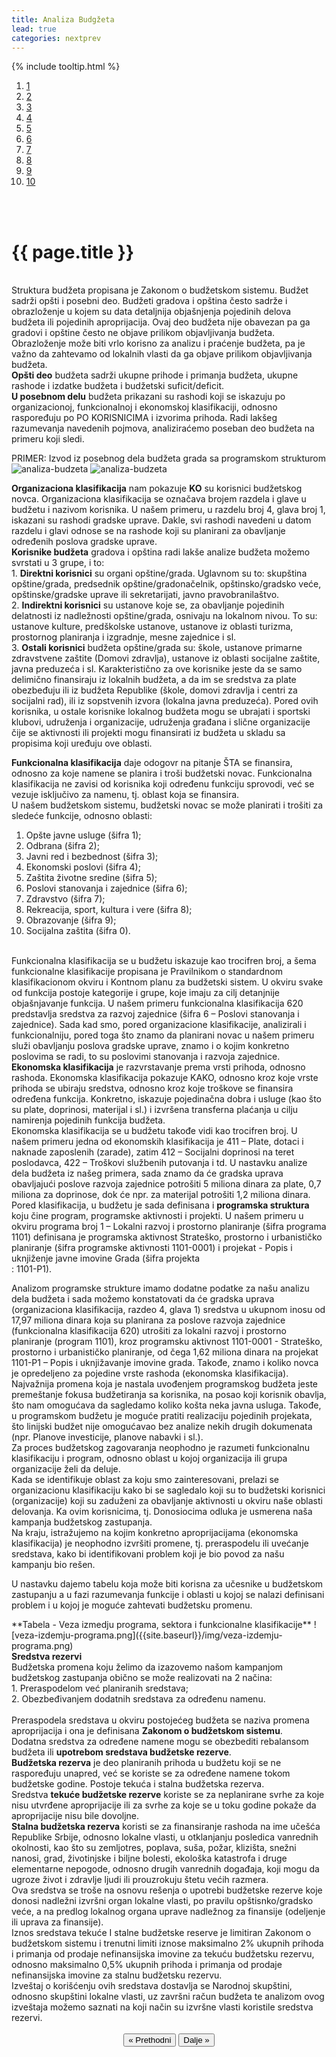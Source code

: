 ```yaml
---
title: Analiza Budgžeta
lead: true
categories: nextprev                       
---
```

{% include tooltip.html %}
<ol class="progtrckr" data-progtrckr-steps="11">
    <a href="{{site.baseurl}}/stranice/uvod/"   >
    <li class="progtrckr-done red-tooltip add-tooltip" data-toggle="tooltip" data-placement="bottom"  data-original-title="Uvod">1 </li> </a>
    <a href="{{site.baseurl}}/stranice/definisanje-budzetskog-zastupanja-i-uloga-civilnog-drustva/">
    <li class="progtrckr-done red-tooltip add-tooltip" data-toggle="tooltip" data-placement="bottom"  data-original-title="Definisanje budžetskog zastupanja i uloga civilnog društva">2 </li> </a>
    <a href="{{site.baseurl}}/stranice/definicije-osnovnih-pojmova/">
    <li class="progtrckr-done red-tooltip add-tooltip" data-toggle="tooltip" data-placement="bottom"  data-original-title="Definicije osnovnih pojmova">3 </li> </a>
    <a href="{{site.baseurl}}/stranice/institucionalni-okvir-i-nadleznosti-lokalne-samouprave/">
    <li class="progtrckr-done red-tooltip add-tooltip" data-toggle="tooltip" data-placement="bottom"  data-original-title="Institucionalni okvir i nadležnosti lokalne samouprave">4 </li> </a>
    <a href="{{site.baseurl}}/stranice/analiza-budzeta/">
    <li class="progtrckr-done red-tooltip add-tooltip" data-toggle="tooltip" data-placement="bottom"  data-original-title="Analiza Budgžeta">5 </li> </a>
    <a href="{{site.baseurl}}/stranice/kako-izabrati-problem/">
    <li class="progtrckr-todo red-tooltip add-tooltip" data-toggle="tooltip" data-placement="bottom"  data-original-title="Kako izabrati problem">6 </li> </a>
    <a href="{{site.baseurl}}/stranice/analiza-aktera/">
    <li class="progtrckr-todo red-tooltip add-tooltip" data-toggle="tooltip" data-placement="bottom"  data-original-title="Analiza aktera">7 </li> </a>
    <a href="{{site.baseurl}}/stranice/2-pretpostavke-i-6-hipoteza-budzetskog-zagovaranja/">
    <li class="progtrckr-todo red-tooltip add-tooltip" data-toggle="tooltip" data-placement="bottom"  data-original-title="2 pretpostavke i 6 hipoteza budžetskog zagovaranja">8 </li> </a>
    <a href="{{site.baseurl}}/stranice/izgradnja-baze-za-budzetsko-zagovaranje/">
    <li class="progtrckr-todo red-tooltip add-tooltip" data-toggle="tooltip" data-placement="bottom"  data-original-title="Izgradnja baze za budžetsko zagovaranje" >9</li> </a>
    <a href="{{site.baseurl}}/stranice/kampanja/">
    <li class="progtrckr-todo red-tooltip add-tooltip txt" data-toggle="tooltip" data-placement="bottom" data-original-title="Kampanja">10</li> </a>
</ol>
<br/><br/>

<h1 class="post-title">{{ page.title }}</h1>

<br/>

<div class="justify">
Struktura budžeta propisana je Zakonom o budžetskom sistemu. Budžet sadrži opšti i posebni deo. Budžeti gradova i opština često sadrže i obrazloženje u kojem su data detaljnija objašnjenja pojedinih delova budžeta ili pojedinih aproprijacija. Ovaj deo budžeta nije obavezan pa ga gradovi i opštine često ne objave prilikom objavljivanja budžeta. Obrazloženje može biti vrlo korisno za analizu i praćenje budžeta, pa je važno da zahtevamo od lokalnih vlasti da ga objave prilikom objavljivanja budžeta.
<br/>
<b>Opšti deo</b> budžeta sadrži ukupne prihode i primanja budžeta, ukupne rashode i izdatke budžeta i budžetski suficit/deficit.
<br/>
<b>U posebnom delu</b> budžeta prikazani su rashodi koji se iskazuju po organizacionoj, funkcionalnoj i ekonomskoj klasifikaciji, odnosno raspoređuju po PO KORISNICIMA i izvorima prihoda.
Radi lakšeg razumevanja navedenih pojmova, analiziraćemo poseban deo budžeta na primeru koji sledi. </div>

PRIMER: Izvod iz posebnog dela budžeta grada sa programskom strukturom
![analiza-budzeta]({{site.baseurl}}/img/analiza-budzeta-1.png)
![analiza-budzeta]({{site.baseurl}}/img/analiza-budzeta-2.png)

<div class="justify">
<b>Organizaciona klasifikacija</b> nam pokazuje <b>KO</b> su korisnici budžetskog novca. Organizaciona klasifikacija se označava brojem razdela i glave u budžetu i nazivom korisnika. U našem primeru, u razdelu broj 4, glava broj 1, iskazani su rashodi gradske uprave. Dakle, svi rashodi navedeni u datom razdelu i glavi odnose se na rashode koji su planirani za obavljanje određenih poslova gradske uprave.  
<br/>
<b>Korisnike budžeta</b> gradova i opština radi lakše analize budžeta možemo svrstati u 3 grupe, i to:<br/>
1. <b>Direktni korisnici</b> su organi opštine/grada. Uglavnom su to: skupština opštine/grada, predsednik opštine/gradonačelnik, opštinsko/gradsko veće, opštinske/gradske uprave ili sekretarijati, javno pravobranilaštvo.<br/>
2. <b>Indirektni korisnici</b> su ustanove koje se, za obavljanje pojedinih delatnosti iz nadležnosti opštine/grada, osnivaju na lokalnom nivou. To su: ustanove kulture, predškolske ustanove, ustanove iz oblasti turizma, prostornog planiranja i izgradnje, mesne zajednice i sl.<br/>
3. <b>Ostali korisnici</b> budžeta opštine/grada su: škole, ustanove primarne zdravstvene zaštite (Domovi zdravlja), ustanove iz oblasti socijalne zaštite, javna preduzeća i sl. Karakteristično za ove korisnike jeste da se samo delimično finansiraju iz lokalnih budžeta, a da im se sredstva za plate obezbeđuju ili iz budžeta Republike (škole, domovi zdravlja i centri za socijalni rad), ili iz sopstvenih izvora (lokalna javna preduzeća). Pored ovih korisnika, u ostale korisnike lokalnog budžeta mogu se ubrajati i sportski klubovi, udruženja i organizacije, udruženja građana i slične organizacije čije se aktivnosti ili projekti mogu finansirati iz budžeta u skladu sa propisima koji uređuju ove oblasti.<br/>

<b>Funkcionalna klasifikacija</b> daje odogovr na pitanje ŠTA se finansira, odnosno za koje namene se planira i troši budžetski novac. Funkcionalna klasifikacija ne zavisi od korisnika koji određenu funkciju sprovodi, već se vezuje isključivo za namenu, tj. oblast koja se finansira.
<br/>
U našem  budžetskom sistemu, budžetski novac se može planirati i trošiti za sledeće funkcije, odnosno oblasti:<br/>
1. Opšte javne usluge (šifra 1);<br/>
2. Odbrana (šifra 2);<br/>
3. Javni red i bezbednost (šifra 3);<br/>
4. Ekonomski poslovi (šifra 4);<br/>
5. Zaštita životne sredine (šifra 5);<br/>
6. Poslovi stanovanja i zajednice (šifra 6);<br/>
7. Zdravstvo (šifra 7);<br/>
8. Rekreacija, sport, kultura i vere (šifra 8);<br/>
9. Obrazovanje (šifra 9);<br/>
10. Socijalna zaštita (šifra 0).<br/>
<br/>
Funkcionalna klasifikacija se u budžetu iskazuje kao trocifren broj, a šema funkcionalne klasifikacije propisana je Pravilnikom o standardnom klasifikacionom okviru i Kontnom planu za budžetski sistem. U okviru svake od funkcija postoje kategorije i grupe, koje imaju za cilj detanjnije objašnjavanje funkcija. U našem primeru funkcionalna klasifikacija 620 predstavlja sredstva za razvoj zajednice (šifra 6 – Poslovi stanovanja i zajednice). Sada kad smo, pored organizacione klasifikacije, analizirali i funkcionalniju, pored toga što znamo da planirani novac u našem primeru služi obavljanju poslova gradske uprave, znamo i o kojim konkretno poslovima se radi, to su poslovimi stanovanja i razvoja zajednice.  
<br/>
<b>Ekonomska klasifikacija</b> je razvrstavanje prema vrsti prihoda, odnosno rashoda. Ekonomska klasifikacija pokazuje KAKO, odnosno kroz koje vrste prihoda se ubiraju sredstva, odnosno kroz koje troškove se finansira određena funkcija. Konkretno, iskazuje pojedinačna dobra i usluge (kao što su plate, doprinosi, materijal i sl.) i izvršena transferna plaćanja u cilju namirenja pojedinih funkcija budžeta.
<br/>
Ekonomska klasifikacija se u budžetu takođe vidi kao trocifren broj. U našem primeru jedna od ekonomskih klasifikacija je 411 – Plate, dotaci i naknade zaposlenih (zarade), zatim 412 – Socijalni doprinosi na teret poslodavca, 422 – Troškovi službenih putovanja i td. U nastavku analize dela budžeta iz našeg primera, sada znamo da će gradska uprava obavljajući poslove razvoja zajednice potrošiti 5 miliona dinara za plate, 0,7 miliona za doprinose, dok će npr. za materijal potrošiti 1,2 miliona dinara.
<br/>
Pored klasifikacija, u budžetu je sada definisana i <b>programska struktura</b> koju čine program, programske aktivnosti i projekti. U našem primeru u okviru programa broj 1 – Lokalni razvoj i prostorno planiranje (šifra programa 1101) definisana je programska aktivnost Strateško, prostorno i urbanističko planiranje (šifra programske aktivnosti 1101-0001) i projekat - Popis i uknjiženje javne imovine Grada (šifra projekta<br/>: 1101-P1).

Analizom programske strukture imamo dodatne podatke za našu analizu dela budžeta i sada možemo konstatovati da će gradska uprava (organizaciona klasifikacija, razdeo 4, glava 1) sredstva u ukupnom inosu od 17,97 miliona dinara koja su planirana za poslove razvoja zajednice (funkcionalna klasifikacija 620) utrošiti za lokalni razvoj i prostorno planiranje (program 1101), kroz programsku aktivnost 1101-0001 - Strateško, prostorno i urbanističko planiranje, od čega 1,62 miliona dinara na projekat 1101-P1 – Popis i uknjižavanje imovine grada. Takođe, znamo i koliko novca je opredeljeno za pojedine vrste rashoda (ekonomska klasifikacija).
<br/>
Najvažnija promena koja je nastala uvođenjem programskog budžeta jeste premeštanje fokusa budžetiranja sa korisnika, na posao koji korisnik obavlja, što nam omogućava da sagledamo koliko košta neka javna usluga. Takođe, u programskom budžetu je moguće pratiti realizaciju pojedinih projekata, što linijski budžet nije omogućavao bez analize nekih drugih dokumenata (npr. Planove investicije, planove nabavki i sl.).
<br/>
Za proces budžetskog zagovaranja neophodno je razumeti funkcionalnu klasifikaciju  i program, odnosno oblast u kojoj organizacija ili grupa organizacije želi da deluje.
<br/>
Kada se identifikuje oblast za koju smo zainteresovani, prelazi se organizacionu klasifikaciju kako bi se sagledalo koji su to budžetski korisnici (organizacije) koji su zaduženi za obavljanje aktivnosti u okviru naše oblasti delovanja.  Ka ovim korisnicima, tj. Donosiocima odluka je usmerena naša kampanja budžetskog zastupanja.
<br/>
Na kraju, istražujemo na kojim konkretno aproprijacijama (ekonomska klasifikacija) je neophodno izvršiti promene, tj. preraspodelu ili uvećanje sredstava, kako bi identifikovani problem koji je bio povod za našu kampanju bio rešen.

U nastavku dajemo tabelu koja može biti korisna za učesnike u budžetskom zastupanju a u fazi razumevanja funkcije i oblasti u kojoj se nalazi definisani problem i u kojoj je moguće zahtevati budžetsku promenu.
</div>
**Tabela - Veza izmedju programa, sektora i funkcionalne klasifikacije**
![veza-izdemju-programa.png]({{site.baseurl}}/img/veza-izdemju-programa.png)

<div class="justify">
<b>Sredstva rezervi</b>
<br/>
Budžetska promena koju želimo da izazovemo našom kampanjom budžetskog zastupanja  obično se može realizovati na 2 načina:<br/>
1. Preraspodelom već planiranih sredstava;<br/>
2. Obezbeđivanjem dodatnih sredstava za određenu namenu.<br/>
<br/>
Preraspodela sredstava u okviru postojećeg budžeta se naziva promena aproprijacija i ona je definisana <b>Zakonom o budžetskom sistemu</b>.
<br/>
Dodatna sredstva za određene namene mogu se obezbediti rebalansom budžeta ili <b>upotrebom sredstava  budžetske rezerve</b>.
<br/>
<b>Budžetska rezerva</b> je deo planiranih prihoda u budžetu koji se ne raspoređuju unapred, već se koriste se za određene namene tokom budžetske godine. Postoje tekuća i stalna budžetska rezerva.
<br/>
Sredstva <b>tekuće budžetske rezerve</b> koriste se za neplanirane svrhe za koje nisu utvrđene aproprijacije ili za svrhe za koje se u toku godine pokaže da aproprijacije nisu bile dovoljne.
<br/>
<b>Stalna budžetska rezerva</b> koristi se za finansiranje rashoda na ime učešća Republike Srbije, odnosno lokalne vlasti, u otklanjanju posledica vanrednih okolnosti, kao što su zemljotres, poplava, suša, požar, klizišta, snežni nanosi, grad, životinjske i biljne bolesti, ekološka katastrofa i druge elementarne nepogode, odnosno drugih vanrednih događaja, koji mogu da ugroze život i zdravlje ljudi ili prouzrokuju štetu većih razmera.
<br/>
Ova sredstva se troše na osnovu rešenja o upotrebi budžetske rezerve koje donosi nadležni izvršni organ lokalne vlasti, po pravilu opštisnko/gradsko veće, a na predlog  lokalnog organa uprave nadležnog za finansije (odeljenje ili uprava za finansije).
<br/>
Iznos sredstava tekuće I stalne budžetske reserve je limitiran Zakonom o budžetskom sistemu i trenutni limiti iznose maksimalno 2% ukupnih prihoda i primanja od prodaje nefinansijska imovine za tekuću budžetsku rezervu, odnosno maksimalno 0,5% ukupnih prihoda i primanja od prodaje nefinansijska imovine za stalnu budžetsku rezervu.
<br/>
Izveštaj o korišćenju ovih sredstava dostavlja se Narodnoj skupštini, odnosno skupštini lokalne vlasti, uz završni račun budžeta te analizom ovog izveštaja možemo saznati na koji način su izvršne vlasti koristile sredstva rezervi.
<br/>

<br/>

<div align="center">
    <button id="prev"> « Prethodni</button>
    <button id="next">Dalje » </button> 
</div>